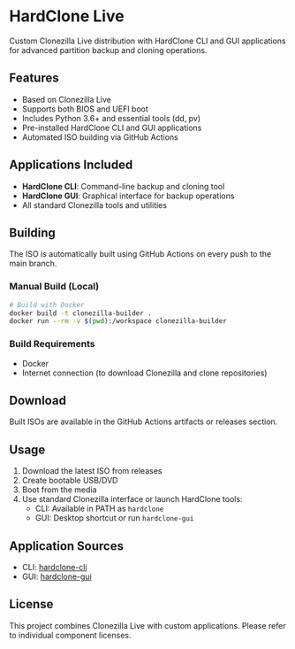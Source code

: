 # HardClone Live

Custom Clonezilla Live distribution with HardClone CLI and GUI applications for advanced partition backup and cloning operations.

## Features

- Based on Clonezilla Live
- Supports both BIOS and UEFI boot
- Includes Python 3.6+ and essential tools (dd, pv)
- Pre-installed HardClone CLI and GUI applications
- Automated ISO building via GitHub Actions

## Applications Included

- **HardClone CLI**: Command-line backup and cloning tool
- **HardClone GUI**: Graphical interface for backup operations
- All standard Clonezilla tools and utilities

## Building

The ISO is automatically built using GitHub Actions on every push to the main branch.

### Manual Build (Local)

```bash
# Build with Docker
docker build -t clonezilla-builder .
docker run --rm -v $(pwd):/workspace clonezilla-builder
```

### Build Requirements

- Docker
- Internet connection (to download Clonezilla and clone repositories)

## Download

Built ISOs are available in the GitHub Actions artifacts or releases section.


## Usage

1. Download the latest ISO from releases
2. Create bootable USB/DVD
3. Boot from the media
4. Use standard Clonezilla interface or launch HardClone tools:
   - CLI: Available in PATH as `hardclone`
   - GUI: Desktop shortcut or run `hardclone-gui`

## Application Sources

- CLI: [hardclone-cli](https://github.com/dawciobiel/hardclone-cli)
- GUI: [hardclone-gui](https://github.com/dawciobiel/hardclone-gui)

## License

This project combines Clonezilla Live with custom applications. Please refer to individual component licenses.
